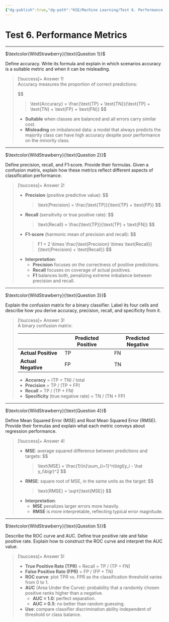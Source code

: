 ```yaml
---
{"dg-publish":true,"dg-path":"KSE/Machine Learning/Test 6. Performance Metrics.md","permalink":"/kse/machine-learning/test-6-performance-metrics/","tags":["kse","ai","machine-learning"],"created":"2025-04-16T00:59:40.904+03:00","updated":"2025-04-16T01:12:30.065+03:00"}
---
```



# Test 6. Performance Metrics

---

$\textcolor{WildStrawberry}{\text{Question 1}}$

Define accuracy. Write its formula and explain in which scenarios accuracy is a suitable metric and when it can be misleading.

> [!success]+ Answer 1!  
> Accuracy measures the proportion of correct predictions:
>
> $$
> > \text{Accuracy} = \frac{\text{TP} + \text{TN}}{\text{TP} + \text{TN} + \text{FP} + \text{FN}}
> $$
>
> - **Suitable** when classes are balanced and all errors carry similar cost.
> - **Misleading** on imbalanced data: a model that always predicts the majority class can have high accuracy despite poor performance on the minority class.

---

$\textcolor{WildStrawberry}{\text{Question 2}}$

Define precision, recall, and F1‑score. Provide their formulas. Given a confusion matrix, explain how these metrics reflect different aspects of classification performance.

> [!success]+ Answer 2!
>
> - **Precision** (positive predictive value):
>   $$
>   >   \text{Precision} = \frac{\text{TP}}{\text{TP} + \text{FP}}
>   $$
> - **Recall** (sensitivity or true positive rate):
>   $$
>   >   \text{Recall} = \frac{\text{TP}}{\text{TP} + \text{FN}}
>   $$
> - **F1‑score** (harmonic mean of precision and recall):
>   $$
>   >   F1 = 2 \times \frac{\text{Precision} \times \text{Recall}}{\text{Precision} + \text{Recall}}
>   $$
> - **Interpretation**:
>   - **Precision** focuses on the correctness of positive predictions.
>   - **Recall** focuses on coverage of actual positives.
>   - **F1** balances both, penalizing extreme imbalance between precision and recall.

---

$\textcolor{WildStrawberry}{\text{Question 3}}$

Explain the confusion matrix for a binary classifier. Label its four cells and describe how you derive accuracy, precision, recall, and specificity from it.

> [!success]+ Answer 3!  
> A binary confusion matrix:
>
> |                     | Predicted Positive | Predicted Negative |
> | ------------------- | ------------------ | ------------------ |
> | **Actual Positive** | TP                 | FN                 |
> | **Actual Negative** | FP                 | TN                 |
>
> - **Accuracy** = (TP + TN) / total
> - **Precision** = TP / (TP + FP)
> - **Recall** = TP / (TP + FN)
> - **Specificity** (true negative rate) = TN / (TN + FP)

---

$\textcolor{WildStrawberry}{\text{Question 4}}$

Define Mean Squared Error (MSE) and Root Mean Squared Error (RMSE). Provide their formulas and explain what each metric conveys about regression performance.

> [!success]+ Answer 4!
>
> - **MSE**: average squared difference between predictions and targets:
>   $$
>   >   \text{MSE} = \frac{1}{n}\sum\_{i=1}^n\bigl(y_i - \hat y_i\bigr)^2
>   $$
> - **RMSE**: square root of MSE, in the same units as the target:
>   $$
>   >   \text{RMSE} = \sqrt{\text{MSE}}
>   $$
> - **Interpretation**:
>   - **MSE** penalizes larger errors more heavily.
>   - **RMSE** is more interpretable, reflecting typical error magnitude.

---

$\textcolor{WildStrawberry}{\text{Question 5}}$

Describe the ROC curve and AUC. Define true positive rate and false positive rate. Explain how to construct the ROC curve and interpret the AUC value.

> [!success]+ Answer 5!
>
> - **True Positive Rate (TPR)** = Recall = TP / (TP + FN)
> - **False Positive Rate (FPR)** = FP / (FP + TN)
> - **ROC curve**: plot TPR vs. FPR as the classification threshold varies from 0 to 1.
> - **AUC** (Area Under the Curve): probability that a randomly chosen positive ranks higher than a negative.
>   - **AUC = 1.0**: perfect separation.
>   - **AUC = 0.5**: no better than random guessing.
> - **Use**: compare classifier discrimination ability independent of threshold or class balance.

